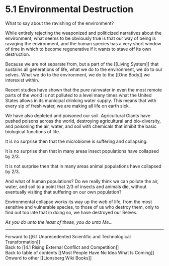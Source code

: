 # 5.1 Environmental Destruction

What to say about the ravishing of the environment? 

While entirely rejecting the weaponized and politicized narratives about the environment, what seems to be obviously true is that our way of being is ravaging the environment, and the human species has a very short window of time in which to become regenerative if it wants to stave off its own destruction. 

Because we are not separate from, but a part of the [[Living System]] that sustains all generations of life, what we do to the environment, we do to our selves. What we do to the environment, we do to the [[One Body]] we interexist within. 

Recent studies have shown that the pure rainwater in even the most remote parts of the world is not polluted to a level many times what the United States allows in its municipal drinking water supply. This means that with every sip of fresh water, we are making all life on earth sick. 

We have also depleted and poisoned our soil. Agricultural Giants have pushed poisons across the world, destroying agricultural and bio-diversity, and poisoning the air, water, and soil with chemicals that inhibit the basic biological functions of life. 

It is no surprise then that the microbiome is suffering and collapsing. 

It is no surprise then that in many areas insect populations have collapsed by 2/3. 

It is not surprise then that in many areas animal populations have collapsed by 2/3. 

And what of human populations? Do we really think we can pollute the air, water, and soil to a point that 2/3 of insects and animals die, without eventually visiting that suffering on our own population? 

Environmental collapse works its way up the web of life, from the most sensitive and vulnerable species, to those of us who destroy them, only to find out too late that in doing so, we have destroyed our Selves. 

*As you do unto the least of these, you do unto Me...*

___

Forward to [[6.1 Unprecedented Scientific and Technological Transformation]]  
Back to [[4.1 Rising External Conflict and Competition]]   
Back to table of contents [[Most People Have No Idea What Is Coming]]   
Onward to other [[Lionsberg Wiki Books]]  


